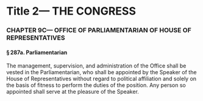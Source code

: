 
# Title 2— THE CONGRESS
### CHAPTER 9C— OFFICE OF PARLIAMENTARIAN OF HOUSE OF REPRESENTATIVES
#### § 287a. Parliamentarian

The management, supervision, and administration of the Office shall be vested in the Parliamentarian, who shall be appointed by the Speaker of the House of Representatives without regard to political affiliation and solely on the basis of fitness to perform the duties of the position. Any person so appointed shall serve at the pleasure of the Speaker.
